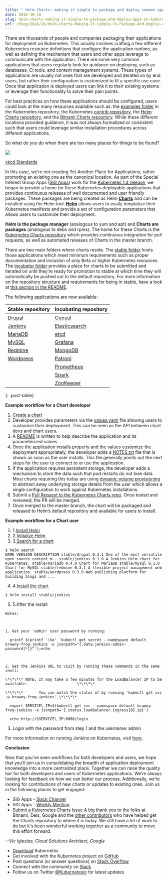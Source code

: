 ```yaml
---
title: " Helm Charts: making it simple to package and deploy common applications on Kubernetes "
date: 2016-10-10
slug: helm-charts-making-it-simple-to-package-and-deploy-apps-on-kubernetes
url: /blog/2016/10/Helm-Charts-Making-It-Simple-To-Package-And-Deploy-Apps-On-Kubernetes
---
```

There are thousands of people and companies packaging their applications for deployment on Kubernetes. This usually involves crafting a few different Kubernetes resource definitions that configure the application runtime, as well as defining the mechanism that users and other apps leverage to communicate with the application. There are some very common applications that users regularly look for guidance on deploying, such as databases, CI tools, and content management systems. These types of applications are usually not ones that are developed and iterated on by end users, but rather their configuration is customized to fit a specific use case. Once that application is deployed users can link it to their existing systems or leverage their functionality to solve their pain points.  

For best practices on how these applications should be configured, users could look at the many resources available such as: the [examples folder](https://github.com/kubernetes/kubernetes/tree/master/examples) in the Kubernetes repository, the Kubernetes [contrib repository](https://github.com/kubernetes/contrib), the [Helm Charts repository](https://github.com/helm/charts), and the [Bitnami Charts repository](https://github.com/bitnami/charts). While these different locations provided guidance, it was not always formalized or consistent such that users could leverage similar installation procedures across different applications.  

So what do you do when there are too many places for things to be found?  



[![](https://lh5.googleusercontent.com/l6CowJsfGRoH2wgWHlxtId4Foil2Fcs7AZ0NbOT7jGrXliESRSc6jNH8bdMmfpU-_gDRqy9UDSYCj7WaSKF1ZLK1a7t2qNo5JaIOglozee2SDIPteuOZ6aHzNMyBBJXukBv0zF9x)](https://lh5.googleusercontent.com/l6CowJsfGRoH2wgWHlxtId4Foil2Fcs7AZ0NbOT7jGrXliESRSc6jNH8bdMmfpU-_gDRqy9UDSYCj7WaSKF1ZLK1a7t2qNo5JaIOglozee2SDIPteuOZ6aHzNMyBBJXukBv0zF9x)

[xkcd Standards](https://xkcd.com/927/)



In this case, we’re not creating Yet Another Place for Applications, rather promoting an existing one as the canonical location. As part of the Special Interest Group Apps ([SIG Apps](https://github.com/kubernetes/community/tree/master/sig-apps)) work for the [Kubernetes 1.4 release](http://blog.kubernetes.io/2016/09/kubernetes-1.4-making-it-easy-to-run-on-kuberentes-anywhere.html), we began to provide a home for these Kubernetes deployable applications that provides continuous releases of well documented and user friendly packages. These packages are being created as Helm [**Charts**](https://github.com/kubernetes/helm/blob/master/docs/charts.md) and can be installed using the Helm tool. **[Helm](https://github.com/kubernetes/helm)** allows users to easily templatize their Kubernetes manifests and provide a set of configuration parameters that allows users to customize their deployment.   

**Helm is the package manager** (analogous to yum and apt) and **Charts are packages** (analogous to debs and rpms). The home for these Charts is the [Kubernetes Charts repository](https://github.com/kubernetes/charts) which provides continuous integration for pull requests, as well as automated releases of Charts in the master branch.   

There are two main folders where charts reside. The [stable folder](https://github.com/kubernetes/charts/tree/master/stable) hosts those applications which meet minimum requirements such as proper documentation and inclusion of only Beta or higher Kubernetes resources. The [incubator folder](https://github.com/kubernetes/charts/tree/master/incubator) provides a place for charts to be submitted and iterated on until they’re ready for promotion to stable at which time they will automatically be pushed out to the default repository. For more information on the repository structure and requirements for being in stable, have a look at [this section in the README](https://github.com/kubernetes/charts#repository-structure).  

The following applications are now available:  




|Stable repository | Incubating repository |
|--|--|
|[Drupal](https://github.com/kubernetes/charts/tree/master/stable/drupal) | [Consul](https://github.com/kubernetes/charts/tree/master/incubator/consul) |
|[Jenkins](https://github.com/kubernetes/charts/tree/master/stable/jenkins)|[Elasticsearch](https://github.com/kubernetes/charts/tree/master/incubator/elasticsearch) |
| [MariaDB](https://github.com/kubernetes/charts/tree/master/stable/mariadb) | [etcd](https://github.com/kubernetes/charts/tree/master/incubator/etcd) |
| [MySQL](https://github.com/kubernetes/charts/tree/master/stable/mysql) | [Grafana](https://github.com/kubernetes/charts/tree/master/incubator/grafana) |
| [Redmine](https://github.com/kubernetes/charts/tree/master/stable/redmine)|[MongoDB](https://github.com/kubernetes/charts/tree/master/incubator/mongodb)|
| [Wordpress](https://github.com/kubernetes/charts/tree/master/stable/wordpress)|[Patroni](https://github.com/kubernetes/charts/tree/master/incubator/patroni) |
||[Prometheus](https://github.com/kubernetes/charts/tree/master/incubator/prometheus)|
|  | [Spark](https://github.com/kubernetes/charts/tree/master/incubator/spark)|
|    | [ZooKeeper](https://github.com/kubernetes/charts/tree/master/incubator/zookeeper) |
{: .post-table}

**Example workflow for a Chart developer**  


1. [Create a chart](https://github.com/kubernetes/helm/blob/master/docs/charts.md)
2. Developer provides parameters via the [values.yaml](https://github.com/kubernetes/helm/blob/master/docs/charts.md#values-files) file allowing users to customize their deployment. This can be seen as the API between chart devs and chart users.
3. A [README](https://github.com/kubernetes/charts/tree/master/stable/mariadb) is written to help describe the application and its parameterized values.
4. Once the application installs properly and the values customize the deployment appropriately, the developer adds a [NOTES.txt](https://github.com/kubernetes/helm/blob/master/docs/charts.md#chart-license-readme-and-notes) file that is shown as soon as the user installs. This file generally points out the next steps for the user to connect to or use the application.
5. If the application requires persistent storage, the developer adds a mechanism to store the data such that pod restarts do not lose data. Most charts requiring this today are using [dynamic volume provisioning](http://blog.kubernetes.io/2016/10/dynamic-provisioning-and-storage-in-kubernetes.html) to abstract away underlying storage details from the user which allows a single configuration to work against Kubernetes installations.
6. Submit a [Pull Request to the Kubernetes Charts repo](https://github.com/kubernetes/charts/pulls). Once tested and reviewed, the PR will be merged.
7. Once merged to the master branch, the chart will be packaged and released to Helm’s default repository and available for users to install.

**Example workflow for a Chart user**  


1. 1.[Install Helm](https://github.com/kubernetes/helm/blob/master/docs/quickstart.md#install-helm)
2. 2.[Initialize Helm](https://github.com/kubernetes/helm/blob/master/docs/quickstart.md#install-an-example-chart)
3. 3.[Search for a chart](https://github.com/kubernetes/helm/blob/master/docs/using_helm.md#helm-search-finding-charts)   

```
$ helm search  
NAME VERSION DESCRIPTION stable/drupal 0.3.1 One of the most versatile open source content m...stable/jenkins 0.1.0 A Jenkins Helm chart for Kubernetes. stable/mariadb 0.4.0 Chart for MariaDB stable/mysql 0.1.0 Chart for MySQL stable/redmine 0.3.1 A flexible project management web application. stable/wordpress 0.3.0 Web publishing platform for building blogs and ...
 ```

4. 4.[Install the chart](https://github.com/kubernetes/helm/blob/master/docs/using_helm.md#helm-install-installing-a-package)  

```
$ helm install stable/jenkins
 ```

5. 5.After the install   

```
Notes:



1. Get your 'admin' user password by running:

  printf $(printf '\%o' `kubectl get secret --namespace default brawny-frog-jenkins -o jsonpath="{.data.jenkins-admin-password[*]}"`);echo



2. Get the Jenkins URL to visit by running these commands in the same shell:

\*\*\*\* NOTE: It may take a few minutes for the LoadBalancer IP to be available.                      \*\*\*\*

\*\*\*\*       You can watch the status of by running 'kubectl get svc -w brawny-frog-jenkins' \*\*\*\*

  export SERVICE\_IP=$(kubectl get svc --namespace default brawny-frog-jenkins -o jsonpath='{.status.loadBalancer.ingress[0].ip}')

  echo http://$SERVICE\_IP:8080/login
```


3. Login with the password from step 1 and the username: admin



For more information on running Jenkins on Kubernetes, visit [here](https://cloud.google.com/solutions/jenkins-on-container-engine).



**Conclusion**  

Now that you’ve seen workflows for both developers and users, we hope that you’ll join us in consolidating the breadth of application deployment knowledge into a more centralized place. Together we can raise the quality bar for both developers and users of Kubernetes applications. We’re always looking for feedback on how we can better our process. Additionally, we’re looking for contributions of new charts or updates to existing ones. Join us in the following places to get engaged:  


- SIG Apps - [Slack Channel](https://kubernetes.slack.com/messages/sig-apps/)
- SIG Apps - [Weekly Meeting](https://github.com/kubernetes/community/tree/master/sig-apps#meeting)
- [Submit a Kubernetes Charts Issue](https://github.com/kubernetes/charts/issues)
A big thank you to the folks at Bitnami, Deis, Google and the [other contributors](https://github.com/kubernetes/charts/graphs/contributors) who have helped get the Charts repository to where it is today. We still have a lot of work to do but it's been wonderful working together as a community to move this effort forward.  

_--Vic Iglesias, Cloud Solutions Architect, Google_  


- [Download](http://get.k8s.io/) Kubernetes
- Get involved with the Kubernetes project on [GitHub](https://github.com/kubernetes/kubernetes)
- Post questions (or answer questions) on [Stack Overflow](http://stackoverflow.com/questions/tagged/kubernetes)
- Connect with the community on [Slack](http://slack.k8s.io/)
- Follow us on Twitter [@Kubernetesio](https://twitter.com/kubernetesio) for latest updates
